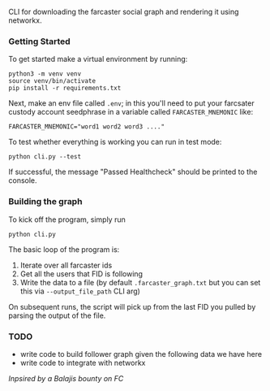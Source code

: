 CLI for downloading the farcaster social graph and rendering it using networkx. 

### Getting Started
To get started make a virtual environment by running:
```
python3 -m venv venv
source venv/bin/activate
pip install -r requirements.txt
```

Next, make an env file called `.env`; in this you'll need to put your farcsater custody account seedphrase in a variable called `FARCASTER_MNEMONIC` like:
```
FARCASTER_MNEMONIC="word1 word2 word3 ...."
```

To test whether everything is working you can run in test mode:
```
python cli.py --test
```

If successful, the message "Passed Healthcheck" should be printed to the console.

### Building the graph
To kick off the program, simply run
```
python cli.py
```

The basic loop of the program is:
1. Iterate over all farcaster ids
2. Get all the users that FID is following
3. Write the data to a file (by default `.farcaster_graph.txt` but you can set this via `--output_file_path` CLI arg)

On subsequent runs, the script will pick up from the last FID you pulled by parsing the output of the file.

### TODO
- write code to build follower graph given the following data we have here
- write code to integrate with networkx

*Inpsired by a Balajis bounty on FC*
